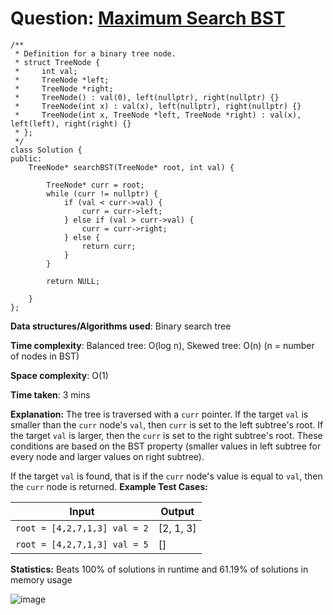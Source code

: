 <h1>Question: <a href="https://leetcode.com/problems/search-in-a-binary-search-tree/description">Maximum Search BST</a></h1>

```
/**
 * Definition for a binary tree node.
 * struct TreeNode {
 *     int val;
 *     TreeNode *left;
 *     TreeNode *right;
 *     TreeNode() : val(0), left(nullptr), right(nullptr) {}
 *     TreeNode(int x) : val(x), left(nullptr), right(nullptr) {}
 *     TreeNode(int x, TreeNode *left, TreeNode *right) : val(x), left(left), right(right) {}
 * };
 */
class Solution {
public:
    TreeNode* searchBST(TreeNode* root, int val) {
        
        TreeNode* curr = root;
        while (curr != nullptr) {
            if (val < curr->val) {
                curr = curr->left;
            } else if (val > curr->val) {
                curr = curr->right;
            } else {
                return curr;
            }
        }

        return NULL;
        
    }
};
```

**Data structures/Algorithms used**: Binary search tree

**Time complexity**: Balanced tree: O(log n), Skewed tree: O(n) (n = number of nodes in BST)

**Space complexity**: O(1)

**Time taken**: 3 mins

**Explanation:**
The tree is traversed with a `curr` pointer. If the target `val` is smaller than the `curr` node's `val`, then `curr` is set to the left subtree's root. If the target `val` is larger, then the `curr` is set to the right subtree's root. These conditions are based on the BST property (smaller values in left subtree for every node and larger values on right subtree). 

If the target `val` is found, that is if the `curr` node's value is equal to `val`, then the `curr` node is returned.
**Example Test Cases:**


| Input  | Output |
| ------------- | ------------- |
| <code>root = [4,2,7,1,3] val = 2</code>  | [2, 1, 3] |
| <code>root = [4,2,7,1,3] val = 5</code>  | [] |

**Statistics:** Beats 100% of solutions in runtime and 61.19% of solutions in memory usage

![image](https://github.com/user-attachments/assets/03ba013e-e4a6-473b-9dc1-47bbca16d096)

